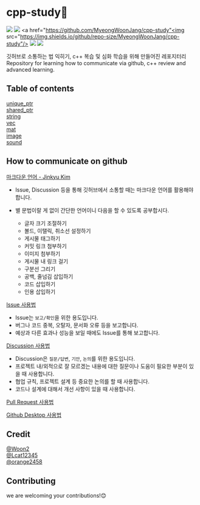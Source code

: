 # cpp-study🎈
<a href="https://isocpp.org/"><img src="https://img.shields.io/badge/Launguage-C%2B%2B17%2C%20C%2B%2B20-blue?logo=cplusplus"/></a>
<a href="https://github.com/MyeongWoonJang/cpp-study"><img src="https://img.shields.io/github/languages/code-size/MyeongWoonJang/cpp-study"/></a>
<a href="https://github.com/MyeongWoonJang/cpp-study"<img src="https://img.shields.io/github/repo-size/MyeongWoonJang/cpp-study"/></a>
<a href="https://github.com/MyeongWoonJang/cpp-study/issues?q=is%3Aopen+is%3Aissue"><img src="https://img.shields.io/github/issues/MyeongWoonJang/cpp-study"/></a>
<a href="https://github.com/MyeongWoonJang/cpp-study/issues?q=is%3Aissue+is%3Aclosed"><img src="https://img.shields.io/github/issues-closed/MyeongWoonJang/cpp-study"/></a>

깃허브로 소통하는 법 익히기, c++ 복습 및 심화 학습을 위해 만들어진 레포지터리   
Repository for learning how to communicate via github, c++ review and advanced learning.

## Table of contents
[unique_ptr]("")   
[shared_ptr]("")   
[string]("")   
[vec]("")   
[mat]("")   
[image]("")   
[sound]("")   

## How to communicate on github
[마크다운 언어 - Jinkyu Kim](https://github.com/jinkyukim-me/markdown_ko)   
- Issue, Discussion 등을 통해 깃허브에서 소통할 때는 마크다운 언어를 활용해야 합니다.
- 별 문법이랄 게 없이 간단한 언어이니 다음을 할 수 있도록 공부합시다.   

  - 글자 크기 조절하기
  - 볼드, 이탤릭, 취소선 설정하기
  - 게시물 태그하기
  - 커밋 링크 첨부하기
  - 이미지 첨부하기
  - 게시물 내 링크 걸기
  - 구분선 그리기
  - 공백, 줄넘김 삽입하기
  - 코드 삽입하기
  - 인용 삽입하기

[Issue 사용법](https://github.com/MyeongWoonJang/cpp-study/issues/1)  
- Issue는 `보고/확인`을 위한 용도입니다.
- 버그나 코드 중복, 오탈자, 문서화 오류 등을 보고합니다.
- 예상과 다른 효과나 성능을 보일 때에도 Issue를 통해 보고합니다.

[Discussion 사용법](https://github.com/MyeongWoonJang/cpp-study/discussions/2)   
- Discussion은 `질문/답변`, `기안`, `논의`를 위한 용도입니다.
- 프로젝트 내/외적으로 잘 모르겠는 내용에 대한 질문이나 도움이 필요한 부분이 있을 때 사용합니다.
- 협업 규칙, 프로젝트 설계 등 중요한 논의를 할 때 사용합니다.
- 코드나 설계에 대해서 개선 사항이 있을 때 사용합니다.

[Pull Request 사용법]()   

[Github Desktop 사용법]()   

## Credit
[@Woon2](https://github.com/MyeongWoonJang)   
[@Lcat12345](https://github.com/Lcat12345)   
[@orange2458](https://github.com/Lcat12345)

## Contributing
we are welcoming your contributions!😊
